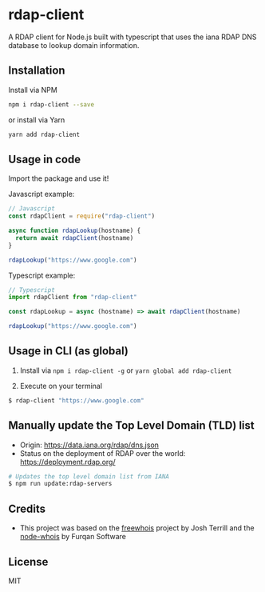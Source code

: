# rdap-client

A RDAP client for Node.js built with typescript that uses the iana RDAP DNS database to lookup domain information.

## Installation

Install via NPM

```bash
npm i rdap-client --save
```

or install via Yarn
```bash
yarn add rdap-client
```

## Usage in code

Import the package and use it!

Javascript example:
```javascript
// Javascript
const rdapClient = require("rdap-client")

async function rdapLookup(hostname) {
  return await rdapClient(hostname)
}

rdapLookup("https://www.google.com")
```

Typescript example:
```typescript
// Typescript
import rdapClient from "rdap-client"

const rdapLookup = async (hostname) => await rdapClient(hostname)

rdapLookup("https://www.google.com")
```

## Usage in CLI (as global)

1. Install via `npm i rdap-client -g` or `yarn global add rdap-client`

2. Execute on your terminal

```bash
$ rdap-client "https://www.google.com"
```

## Manually update the Top Level Domain (TLD) list 

* Origin: https://data.iana.org/rdap/dns.json
* Status on the deployment of RDAP over the world: https://deployment.rdap.org/

```bash
# Updates the top level domain list from IANA
$ npm run update:rdap-servers
```

## Credits

* This project was based on the [freewhois](https://github.com/joshterrill/freewhois) project by Josh Terrill and the [node-whois](https://github.com/FurqanSoftware/node-whois) by Furqan Software

## License

MIT
